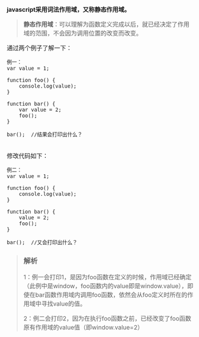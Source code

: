 <font size=3>**javascript采用词法作用域，又称静态作用域。**<br>
> **静态作用域**：可以理解为函数定义完成以后，就已经决定了作用域的范围，不会因为调用位置的改变而改变。<br>

通过两个例子了解一下：
```
例一：
var value = 1;

function foo() {
    console.log(value);
}

function bar() {
    var value = 2;
    foo();
}

bar();  //结果会打印出什么？
```

<br>修改代码如下：
```
例二：
var value = 1;

function foo() {
    console.log(value);
}

function bar() {
    value = 2;
    foo();
}

bar();  //又会打印出什么？
```
> ### 解析
> 1：例一会打印1，是因为foo函数在定义的时候，作用域已经确定（此例中是window，foo函数内的value即是window.value），即使在bar函数作用域内调用foo函数，依然会从foo定义时所在的作用域中寻找value的值。
> 
> 2：例二会打印2，因为在执行foo函数之前，已经改变了foo函数原有作用域的value值（即window.value=2）